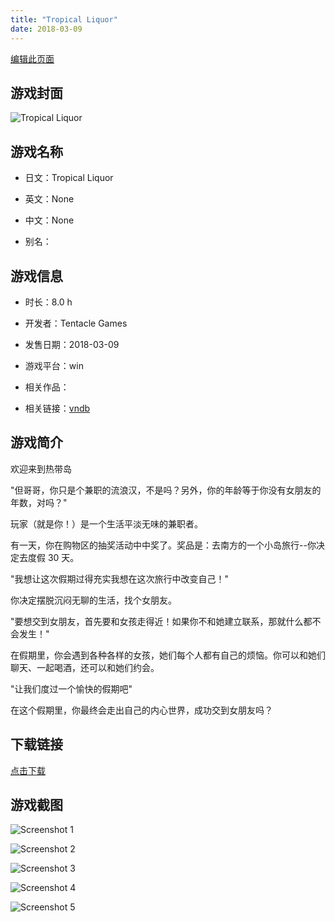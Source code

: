 ```yaml
---
title: "Tropical Liquor"
date: 2018-03-09
---
```

[编辑此页面](https://github.com/ACG-3/ADV3-source/blob/main/source/_posts/games/Tropical%20Liquor.md)

## 游戏封面

![Tropical Liquor](https%3A//pan.timero.xyz/onedrive/img_lib_001/Tropical%20Liquor_cover.avif)


## 游戏名称

- 日文：Tropical Liquor
- 英文：None
- 中文：None

- 别名：


## 游戏信息

- 时长：8.0 h
- 开发者：Tentacle Games
- 发售日期：2018-03-09
- 游戏平台：win
- 相关作品：

- 相关链接：[vndb](https://vndb.org/v20527)


## 游戏简介

欢迎来到热带岛

"但哥哥，你只是个兼职的流浪汉，不是吗？另外，你的年龄等于你没有女朋友的年数，对吗？"

玩家（就是你！）是一个生活平淡无味的兼职者。

有一天，你在购物区的抽奖活动中中奖了。奖品是：去南方的一个小岛旅行--你决定去度假 30 天。

"我想让这次假期过得充实我想在这次旅行中改变自己！"

你决定摆脱沉闷无聊的生活，找个女朋友。

"要想交到女朋友，首先要和女孩走得近！如果你不和她建立联系，那就什么都不会发生！"

在假期里，你会遇到各种各样的女孩，她们每个人都有自己的烦恼。你可以和她们聊天、一起喝酒，还可以和她们约会。

"让我们度过一个愉快的假期吧"

在这个假期里，你最终会走出自己的内心世界，成功交到女朋友吗？




## 下载链接

[点击下载](https://pan.timero.xyz/onedrive/adv_lib_001/Tropical%20Liquor)


## 游戏截图


![Screenshot 1](https%3A//pan.timero.xyz/onedrive/img_lib_001/Tropical%20Liquor_Screenshot_1.avif)

![Screenshot 2](https%3A//pan.timero.xyz/onedrive/img_lib_001/Tropical%20Liquor_Screenshot_2.avif)

![Screenshot 3](https%3A//pan.timero.xyz/onedrive/img_lib_001/Tropical%20Liquor_Screenshot_3.avif)

![Screenshot 4](https%3A//pan.timero.xyz/onedrive/img_lib_001/Tropical%20Liquor_Screenshot_4.avif)

![Screenshot 5](https%3A//pan.timero.xyz/onedrive/img_lib_001/Tropical%20Liquor_Screenshot_5.avif)


